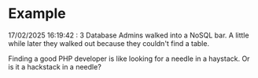 # Example

<!-- replace-with-date starts -->
17/02/2025 16:19:42 : 3 Database Admins walked into a NoSQL bar. A little while later they walked out because they couldn't find a table.
<!-- replace-with-date ends -->

<!-- replace-with-joke starts -->
Finding a good PHP developer is like looking for a needle in a haystack. Or is it a hackstack in a needle?
<!-- replace-with-joke ends -->